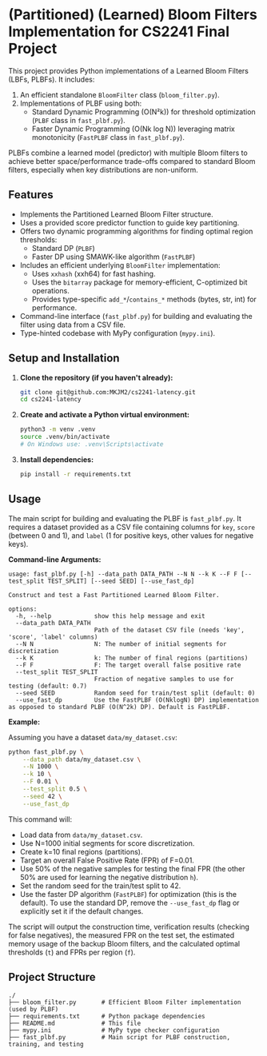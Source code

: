 # (Partitioned) (Learned) Bloom Filters Implementation for CS2241 Final Project

This project provides Python implementations of a Learned Bloom Filters (LBFs, PLBFs). It includes:

1.  An efficient standalone `BloomFilter` class (`bloom_filter.py`).
2.  Implementations of PLBF using both:
    *   Standard Dynamic Programming (O(N²k)) for threshold optimization (`PLBF` class in `fast_plbf.py`).
    *   Faster Dynamic Programming (O(Nk log N)) leveraging matrix monotonicity (`FastPLBF` class in `fast_plbf.py`).

PLBFs combine a learned model (predictor) with multiple Bloom filters to achieve better space/performance trade-offs compared to standard Bloom filters, especially when key distributions are non-uniform.

## Features

*   Implements the Partitioned Learned Bloom Filter structure.
*   Uses a provided score predictor function to guide key partitioning.
*   Offers two dynamic programming algorithms for finding optimal region thresholds:
    *   Standard DP (`PLBF`)
    *   Faster DP using SMAWK-like algorithm (`FastPLBF`)
*   Includes an efficient underlying `BloomFilter` implementation:
    *   Uses `xxhash` (xxh64) for fast hashing.
    *   Uses the `bitarray` package for memory-efficient, C-optimized bit operations.
    *   Provides type-specific `add_*`/`contains_*` methods (bytes, str, int) for performance.
*   Command-line interface (`fast_plbf.py`) for building and evaluating the filter using data from a CSV file.
*   Type-hinted codebase with MyPy configuration (`mypy.ini`).

## Setup and Installation

1.  **Clone the repository (if you haven't already):**
    ```bash
    git clone git@github.com:MKJM2/cs2241-latency.git
    cd cs2241-latency
    ```

2.  **Create and activate a Python virtual environment:**
    ```bash
    python3 -m venv .venv
    source .venv/bin/activate
    # On Windows use: .venv\Scripts\activate
    ```

3.  **Install dependencies:**
    ```bash
    pip install -r requirements.txt
    ```

## Usage

The main script for building and evaluating the PLBF is `fast_plbf.py`. It requires a dataset provided as a CSV file containing columns for `key`, `score` (between 0 and 1), and `label` (1 for positive keys, other values for negative keys).

**Command-line Arguments:**

```text
usage: fast_plbf.py [-h] --data_path DATA_PATH --N N --k K --F F [--test_split TEST_SPLIT] [--seed SEED] [--use_fast_dp]

Construct and test a Fast Partitioned Learned Bloom Filter.

options:
  -h, --help            show this help message and exit
  --data_path DATA_PATH
                        Path of the dataset CSV file (needs 'key', 'score', 'label' columns)
  --N N                 N: The number of initial segments for discretization
  --k K                 k: The number of final regions (partitions)
  --F F                 F: The target overall false positive rate
  --test_split TEST_SPLIT
                        Fraction of negative samples to use for testing (default: 0.7)
  --seed SEED           Random seed for train/test split (default: 0)
  --use_fast_dp         Use the FastPLBF (O(NklogN) DP) implementation as opposed to standard PLBF (O(N^2k) DP). Default is FastPLBF.
```

**Example:**

Assuming you have a dataset `data/my_dataset.csv`:

```bash
python fast_plbf.py \
    --data_path data/my_dataset.csv \
    --N 1000 \
    --k 10 \
    --F 0.01 \
    --test_split 0.5 \
    --seed 42 \
    --use_fast_dp
```

This command will:
*   Load data from `data/my_dataset.csv`.
*   Use N=1000 initial segments for score discretization.
*   Create k=10 final regions (partitions).
*   Target an overall False Positive Rate (FPR) of F=0.01.
*   Use 50% of the negative samples for testing the final FPR (the other 50% are used for learning the negative distribution `h`).
*   Set the random seed for the train/test split to 42.
*   Use the faster DP algorithm (`FastPLBF`) for optimization (this is the default). To use the standard DP, remove the `--use_fast_dp` flag or explicitly set it if the default changes.

The script will output the construction time, verification results (checking for false negatives), the measured FPR on the test set, the estimated memory usage of the backup Bloom filters, and the calculated optimal thresholds (`t`) and FPRs per region (`f`).

## Project Structure

```
./
├── bloom_filter.py       # Efficient Bloom Filter implementation (used by PLBF)
├── requirements.txt      # Python package dependencies
├── README.md             # This file
├── mypy.ini              # MyPy type checker configuration
├── fast_plbf.py          # Main script for PLBF construction, training, and testing
